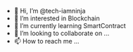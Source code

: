 - 👋 Hi, I’m @tech-iamninja
- 👀 I’m interested in Blockchain
- 🌱 I’m currently learning SmartContract
- 💞️ I’m looking to collaborate on ...
- 📫 How to reach me ...

<!---
tech-iamninja/tech-iamninja is a ✨ special ✨ repository because its `README.md` (this file) appears on your GitHub profile.
You can click the Preview link to take a look at your changes.
--->
